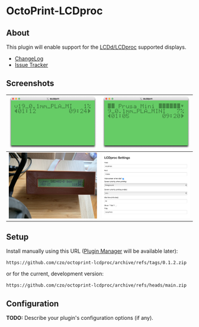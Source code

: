 # OctoPrint-LCDproc

## About

This plugin will enable support for the [LCDd/LCDproc](http://lcdproc.omnipotent.net) supported displays.

- [ChangeLog](CHANGELOG.md)
- [Issue Tracker](https://github.com/czo/octoprint-lcdproc/issues/)

## Screenshots

[<img src="blob/gLCD-without_title.png" width="250"/>](blob/gLCD-without_title.png)|[<img src="blob/gLCD-with_title.png" width="250"/>](blob/gLCD-with_title.png)
:--:|:--:
[<img src="blob/HW-24x2-LCD.jpeg" width="250"/>](blob/HW-24x2-LCD.jpeg)|[<img src="blob/settings_page.png" width="250"/>](blob/settings_page.png)

## Setup

Install manually using this URL ([Plugin Manager](https://docs.octoprint.org/en/master/bundledplugins/pluginmanager.html) will be available later):

    https://github.com/czo/octoprint-lcdproc/archive/refs/tags/0.1.2.zip

or for the current, development version:

    https://github.com/czo/octoprint-lcdproc/archive/refs/heads/main.zip
    

## Configuration

**TODO:** Describe your plugin's configuration options (if any).
